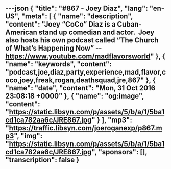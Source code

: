 ---json
{
  "title": "#867 - Joey Diaz",
  "lang": "en-US",
  "meta": [
    {
      "name": "description",
      "content": "Joey “CoCo” Diaz is a Cuban-American stand up comedian and actor.  Joey also hosts his own podcast called “The Church of What’s Happening Now” -- https://www.youtube.com/madflavorsworld"
    },
    {
      "name": "keywords",
      "content": "podcast,joe,diaz,party,experience,mad,flavor,coco,joey,freak,rogan,deathsquad,jre,867"
    },
    {
      "name": "date",
      "content": "Mon, 31 Oct 2016 23:08:18 +0000"
    },
    {
      "name": "og:image",
      "content": "https://static.libsyn.com/p/assets/5/b/a/1/5ba1cd1ca782aa6c/JRE867.jpg"
    }
  ],
  "mp3": "https://traffic.libsyn.com/joeroganexp/p867.mp3",
  "img": "https://static.libsyn.com/p/assets/5/b/a/1/5ba1cd1ca782aa6c/JRE867.jpg",
  "sponsors": [],
  "transcription": false
}
---
<episode-header />

<timemark seconds="0" />

<transcribe-call-to-action />

<episode-footer />